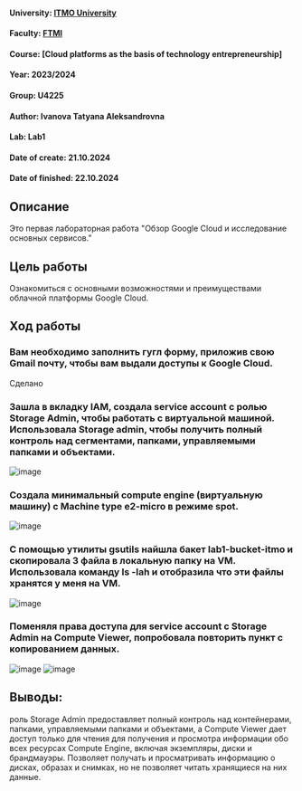 #### University: [ITMO University](https://itmo.ru/ru/)
#### Faculty: [FTMI](https://ftmi.itmo.ru/)
#### Course: [Cloud platforms as the basis of technology entrepreneurship]
#### Year: 2023/2024
#### Group: U4225
#### Author: Ivanova Tatyana Aleksandrovna
#### Lab: Lab1
#### Date of create: 21.10.2024
#### Date of finished: 22.10.2024

## Описание
Это первая лабораторная работа "Обзор Google Cloud и исследование основных сервисов."

## Цель работы
Ознакомиться с основными возможностями и преимуществами облачной платформы Google Cloud.

## Ход работы

### Вам необходимо заполнить гугл форму, приложив свою Gmail почту, чтобы вам выдали доступы к Google Cloud.
Сделано

### Зашла в вкладку IAM, создала service account с ролью Storage Admin, чтобы работать с виртуальной машиной. Использовала Storage admin, чтобы получить полный контроль над сегментами, папками, управляемыми папками и объектами.
![image](https://github.com/user-attachments/assets/a586ef43-162e-444d-9fa3-d09cfe92c25e)

### Создала минимальный compute engine (виртуальную машину) с Machine type e2-micro в режиме spot.
![image](https://github.com/user-attachments/assets/65e7b924-da5e-4cb3-a74e-4eea9cff3aa3)

### С помощью утилиты gsutils найшла бакет lab1-bucket-itmo и скопировала 3 файла в локальную папку на VM. Использовала команду ls -lah и отобразила что эти файлы хранятся у меня на VM.

![image](https://github.com/user-attachments/assets/8e90f4dc-938b-4463-a769-063a4dc34157)


### Поменяля права доступа для service account с Storage Admin на Compute Viewer, попробовала повторить пункт с копированием данных.

![image](https://github.com/user-attachments/assets/1115cd73-f612-44b3-8584-f3b709c54eea)
![image](https://github.com/user-attachments/assets/9566d25d-4a3d-44bf-bfd7-92e277ffbe26)

## Выводы: 
роль Storage Admin предоставляет полный контроль над контейнерами, папками, управляемыми папками и объектами, а Compute Viewer дает доступ только для чтения для получения и просмотра информации обо всех ресурсах Compute Engine, включая экземпляры, диски и брандмауэры. Позволяет получать и просматривать информацию о дисках, образах и снимках, но не позволяет читать хранящиеся на них данные.
